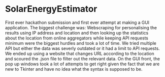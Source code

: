 # SolarEnergyEstimator
First ever hackathon submission and first ever attempt at making a GUI application.
The biggest challenge was:
Webscraping for personalising the results using IP address and location and then looking up the statistics about the location from online aggregators while keeping API requests minimum were the biggest hurdles and took a lot of time. We tried multiple API but either the data was severly outdated or it had a limit to API requests. We ended up using a website that changes URL according to the location and scoured the .json file to filter out the relevant data.
On the GUI front, the pop up windows took a lot of attempts to get right given the fact that we are new to Tkinter and have no idea what the syntax is supposed to be.
